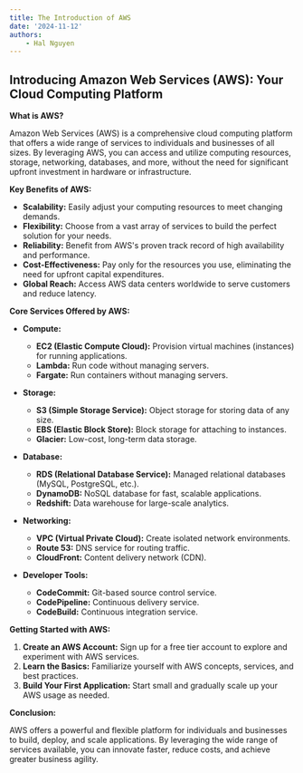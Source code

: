 ```yaml
---
title: The Introduction of AWS
date: '2024-11-12'
authors:
    - Hal Nguyen
---
```


## Introducing Amazon Web Services (AWS): Your Cloud Computing Platform

**What is AWS?**

Amazon Web Services (AWS) is a comprehensive cloud computing platform that offers a wide range of services to individuals and businesses of all sizes. By leveraging AWS, you can access and utilize computing resources, storage, networking, databases, and more, without the need for significant upfront investment in hardware or infrastructure.

**Key Benefits of AWS:**

* **Scalability:** Easily adjust your computing resources to meet changing demands.
* **Flexibility:** Choose from a vast array of services to build the perfect solution for your needs.
* **Reliability:** Benefit from AWS's proven track record of high availability and performance.
* **Cost-Effectiveness:** Pay only for the resources you use, eliminating the need for upfront capital expenditures.
* **Global Reach:** Access AWS data centers worldwide to serve customers and reduce latency.

**Core Services Offered by AWS:**

* **Compute:**
  * **EC2 (Elastic Compute Cloud):** Provision virtual machines (instances) for running applications.
  * **Lambda:** Run code without managing servers.
  * **Fargate:** Run containers without managing servers.
  
* **Storage:**
  * **S3 (Simple Storage Service):** Object storage for storing data of any size.
  * **EBS (Elastic Block Store):** Block storage for attaching to instances.
  * **Glacier:** Low-cost, long-term data storage.

* **Database:**
  * **RDS (Relational Database Service):** Managed relational databases (MySQL, PostgreSQL, etc.).
  * **DynamoDB:** NoSQL database for fast, scalable applications.
  * **Redshift:** Data warehouse for large-scale analytics.
* **Networking:**
  * **VPC (Virtual Private Cloud):** Create isolated network environments.
  * **Route 53:** DNS service for routing traffic.
  * **CloudFront:** Content delivery network (CDN).
* **Developer Tools:**
  * **CodeCommit:** Git-based source control service.
  * **CodePipeline:** Continuous delivery service.
  * **CodeBuild:** Continuous integration service.

**Getting Started with AWS:**

1. **Create an AWS Account:** Sign up for a free tier account to explore and experiment with AWS services.
2. **Learn the Basics:** Familiarize yourself with AWS concepts, services, and best practices.
3. **Build Your First Application:** Start small and gradually scale up your AWS usage as needed.

**Conclusion:**

AWS offers a powerful and flexible platform for individuals and businesses to build, deploy, and scale applications. By leveraging the wide range of services available, you can innovate faster, reduce costs, and achieve greater business agility.
